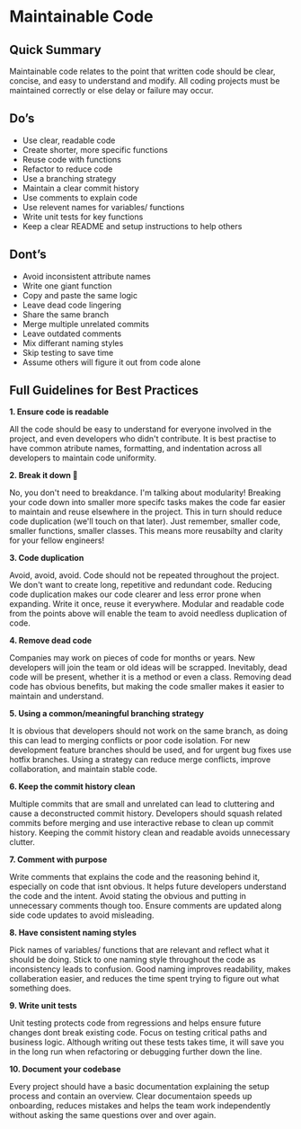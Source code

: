 # Maintainable Code

## Quick Summary

Maintainable code relates to the point that written code should be clear, concise, and easy to understand and modify. All coding projects must be maintained correctly or else delay or failure may occur.

## Do’s
- Use clear, readable code
- Create shorter, more specific functions
- Reuse code with functions
- Refactor to reduce code
- Use a branching strategy
- Maintain a clear commit history
- Use comments to explain code
- Use relevent names for variables/ functions
- Write unit tests for key functions
- Keep a clear README and setup instructions to help others


## Dont’s
- Avoid inconsistent attribute names
- Write one giant function
- Copy and paste the same logic
- Leave dead code lingering
- Share the same branch
- Merge multiple unrelated commits
- Leave outdated comments
- Mix differant naming styles
- Skip testing to save time
- Assume others will figure it out from code alone

## Full Guidelines for Best Practices

**1. Ensure code is readable**

All the code should be easy to understand for everyone involved in the project, and even developers who didn't contribute. It is best practise to have common atribute names, formatting, and indentation across all developers to maintain code uniformity.

**2. Break it down 🕺**

No, you don't need to breakdance. I'm talking about modularity! Breaking your code down into smaller more specifc tasks makes the code far easier to maintain and reuse elsewhere in the project. This in turn should reduce code duplication (we'll touch on that later). Just remember, smaller code, smaller functions, smaller classes. This means more reusabilty and clarity for your fellow engineers!

**3. Code duplication**

Avoid, avoid, avoid. Code should not be repeated throughout the project. We don't want to create long, repetitive and redundant code. Reducing code duplication makes our code clearer and less error prone when expanding. Write it once, reuse it everywhere. Modular and readable code from the points above will enable the team to avoid needless duplication of code.

**4. Remove dead code**

Companies may work on pieces of code for months or years. New developers will join the team or old ideas will be scrapped. Inevitably, dead code will be present, whether it is a method or even a class. Removing dead code has obvious benefits, but making the code smaller makes it easier to maintain and understand.

**5. Using a common/meaningful branching strategy**

It is obvious that developers should not work on the same branch, as doing this can lead to merging conflicts or poor code isolation. For new development feature branches should be used, and for urgent bug fixes use hotfix branches. Using a strategy can reduce merge conflicts, improve collaboration, and maintain stable code.

**6. Keep the commit history clean**

Multiple commits that are small and unrelated can lead to cluttering and cause a deconstructed commit history. Developers should squash related commits before merging and use interactive rebase to clean up commit history. Keeping the commit history clean and readable avoids unnecessary clutter.

**7. Comment with purpose**

Write comments that explains the code and the reasoning behind it, especially on code that isnt obvious. It helps future developers understand the code and the intent. Avoid stating the obvious and putting in unnecessary comments though too. Ensure comments are updated along side code updates to avoid misleading. 

**8. Have consistent naming styles**

Pick names of variables/ functions that are relevant and reflect what it should be doing. Stick to one naming style throughout the code as inconsistency leads to confusion. Good naming improves readability, makes collaberation easier, and reduces the time spent trying to figure out what something does.

**9. Write unit tests**

Unit testing protects code from regressions and helps ensure future changes dont break existing code. Focus on testing critical paths and business logic. Although writing out these tests takes time, it will save you in the long run when refactoring or debugging further down the line.

**10. Document your codebase**

Every project should have a basic documentation explaining the setup process and contain an overview. Clear documentaion speeds up onboarding, reduces mistakes and helps the team work independently without asking the same questions over and over again. 



